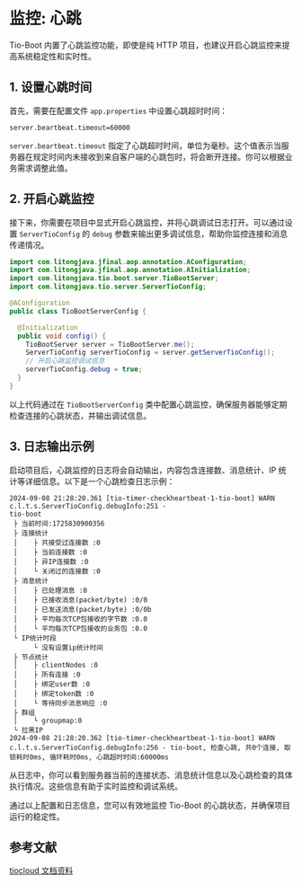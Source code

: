 # 监控: 心跳

Tio-Boot 内置了心跳监控功能，即使是纯 HTTP 项目，也建议开启心跳监控来提高系统稳定性和实时性。

## 1. 设置心跳时间

首先，需要在配置文件 `app.properties` 中设置心跳超时时间：

```properties
server.beartbeat.timeout=60000
```

`server.beartbeat.timeout` 指定了心跳超时时间，单位为毫秒。这个值表示当服务器在规定时间内未接收到来自客户端的心跳包时，将会断开连接。你可以根据业务需求调整此值。

## 2. 开启心跳监控

接下来，你需要在项目中显式开启心跳监控，并将心跳调试日志打开。可以通过设置 `ServerTioConfig` 的 `debug` 参数来输出更多调试信息，帮助你监控连接和消息传递情况。

```java
import com.litongjava.jfinal.aop.annotation.AConfiguration;
import com.litongjava.jfinal.aop.annotation.AInitialization;
import com.litongjava.tio.boot.server.TioBootServer;
import com.litongjava.tio.server.ServerTioConfig;

@AConfiguration
public class TioBootServerConfig {

  @Initialization
  public void config() {
    TioBootServer server = TioBootServer.me();
    ServerTioConfig serverTioConfig = server.getServerTioConfig();
    // 开启心跳监控调试信息
    serverTioConfig.debug = true;
  }
}
```

以上代码通过在 `TioBootServerConfig` 类中配置心跳监控，确保服务器能够定期检查连接的心跳状态，并输出调试信息。

## 3. 日志输出示例

启动项目后，心跳监控的日志将会自动输出，内容包含连接数、消息统计、IP 统计等详细信息。以下是一个心跳检查日志示例：

```log
2024-09-08 21:28:20.361 [tio-timer-checkheartbeat-1-tio-boot] WARN  c.l.t.s.ServerTioConfig.debugInfo:251 -
tio-boot
 ├ 当前时间:1725830900356
 ├ 连接统计
 │    ├ 共接受过连接数 :0
 │    ├ 当前连接数 :0
 │    ├ 异IP连接数 :0
 │    └ 关闭过的连接数 :0
 ├ 消息统计
 │    ├ 已处理消息 :0
 │    ├ 已接收消息(packet/byte) :0/0
 │    ├ 已发送消息(packet/byte) :0/0b
 │    ├ 平均每次TCP包接收的字节数 :0.0
 │    └ 平均每次TCP包接收的业务包 :0.0
 └ IP统计时段
      └ 没有设置ip统计时间
 ├ 节点统计
 │    ├ clientNodes :0
 │    ├ 所有连接 :0
 │    ├ 绑定user数 :0
 │    ├ 绑定token数 :0
 │    └ 等待同步消息响应 :0
 ├ 群组
 │    └ groupmap:0
 └ 拉黑IP
2024-09-08 21:28:20.362 [tio-timer-checkheartbeat-1-tio-boot] WARN  c.l.t.s.ServerTioConfig.debugInfo:256 - tio-boot, 检查心跳, 共0个连接, 取锁耗时0ms, 循环耗时0ms, 心跳超时时间:60000ms
```

从日志中，你可以看到服务器当前的连接状态、消息统计信息以及心跳检查的具体执行情况。这些信息有助于实时监控和调试系统。

通过以上配置和日志信息，您可以有效地监控 Tio-Boot 的心跳状态，并确保项目运行的稳定性。

## 参考文献

[tiocloud 文档资料](https://www.tiocloud.com/doc/tio/?pageNumber=1)
